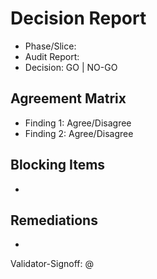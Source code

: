 # Decision Report

- Phase/Slice: 
- Audit Report: 
- Decision: GO | NO-GO

## Agreement Matrix
- Finding 1: Agree/Disagree
- Finding 2: Agree/Disagree

## Blocking Items
- 

## Remediations
- 

Validator-Signoff: <agent-or-user> @ <timestamp>